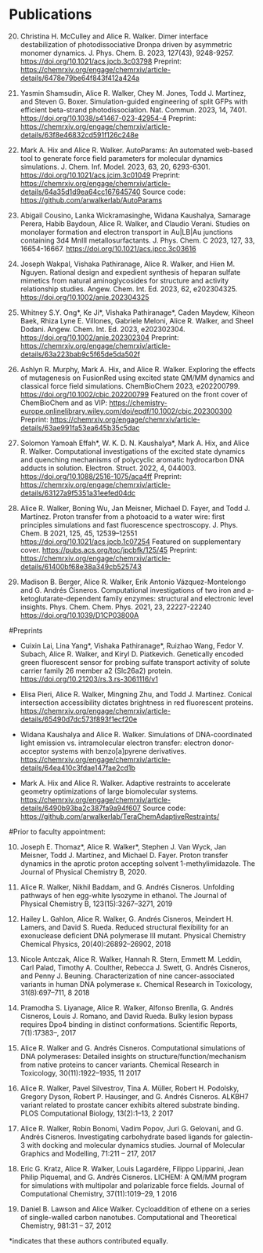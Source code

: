 # Publications

20. Christina H. McCulley and Alice R. Walker. Dimer interface destabilization of photodissociative Dronpa driven by asymmetric monomer dynamics. J. Phys. Chem. B. 2023, 127(43), 9248-9257. https://doi.org/10.1021/acs.jpcb.3c03798 
Preprint: https://chemrxiv.org/engage/chemrxiv/article-details/6478e79be64f843f412a424a 

19. Yasmin Shamsudin, Alice R. Walker, Chey M. Jones, Todd J. Martínez, and Steven G. Boxer. Simulation-guided engineering of split GFPs with efficient beta-strand photodissociation. Nat. Commun. 2023, 14, 7401. https://doi.org/10.1038/s41467-023-42954-4 
Preprint: https://chemrxiv.org/engage/chemrxiv/article-details/63f8e46832cd591f126c248e

18. Mark A. Hix and Alice R. Walker. AutoParams: An automated web-based tool to generate force field parameters for molecular dynamics simulations. J. Chem. Inf. Model. 2023, 63, 20, 6293-6301. https://doi.org/10.1021/acs.jcim.3c01049
Preprint: https://chemrxiv.org/engage/chemrxiv/article-details/64a35d1d9ea64cc167645740
Source code: https://github.com/arwalkerlab/AutoParams

17. Abigail Cousino, Lanka Wickramasinghe, Widana Kaushalya, Samarage Perera, Habib Baydoun, Alice R. Walker, and Claudio Verani. Studies on monolayer formation and electron transport in Au|LB|Au junctions containing 3d4 MnIII metallosurfactants. J. Phys. Chem. C 2023, 127, 33, 16654-16667. https://doi.org/10.1021/acs.jpcc.3c03616

16. Joseph Wakpal, Vishaka Pathiranage, Alice R. Walker, and Hien M. Nguyen. Rational design and expedient synthesis of heparan sulfate mimetics from natural aminoglycosides for structure and activity relationship studies. Angew. Chem. Int. Ed. 2023, 62, e202304325. https://doi.org/10.1002/anie.202304325

15. Whitney S.Y. Ong*,  Ke Ji*,  Vishaka Pathiranage*,  Caden Maydew,  Kiheon Baek,  Rhiza Lyne E. Villones,  Gabriele Meloni,  Alice R. Walker,  and Sheel Dodani. Angew. Chem. Int. Ed. 2023, e202302304. https://doi.org/10.1002/anie.202302304
Preprint: https://chemrxiv.org/engage/chemrxiv/article-details/63a223bab9c5f65de5da502f

14. Ashlyn R. Murphy, Mark A. Hix, and Alice R. Walker. Exploring the effects of mutagenesis on FusionRed using excited state QM/MM dynamics and classical force field simulations. ChemBioChem 2023, e202200799. https://doi.org/10.1002/cbic.202200799
Featured on the front cover of ChemBioChem and as VIP: https://chemistry-europe.onlinelibrary.wiley.com/doi/epdf/10.1002/cbic.202300300
Preprint: https://chemrxiv.org/engage/chemrxiv/article-details/63ae991fa53ea645b35c5dac 

13. Solomon Yamoah Effah*, W. K. D. N. Kaushalya*, Mark A. Hix, and Alice R. Walker. Computational investigations of the excited state dynamics and quenching mechanisms of polycyclic aromatic hydrocarbon DNA adducts in solution. Electron. Struct. 2022, 4, 044003. https://doi.org/10.1088/2516-1075/aca4ff
Preprint: https://chemrxiv.org/engage/chemrxiv/article-details/63127a9f5351a31eefed04dc

12. Alice R. Walker, Boning Wu, Jan Meisner, Michael D. Fayer, and Todd J. Martínez. Proton transfer from a photoacid to a water wire: first principles simulations and fast fluorescence spectroscopy. J. Phys. Chem. B 2021, 125, 45, 12539–12551 https://doi.org/10.1021/acs.jpcb.1c07254
Featured on supplementary cover. https://pubs.acs.org/toc/jpcbfk/125/45
Preprint: https://chemrxiv.org/engage/chemrxiv/article-details/61400bf68e38a349cb525743

11. Madison B. Berger, Alice R. Walker, Erik Antonio Vázquez-Montelongo and G. Andrés Cisneros.
Computational investigations of two iron and a-ketoglutarate-dependent family enzymes: structural
and electronic level insights. Phys. Chem. Chem. Phys. 2021, 23, 22227-22240 https://doi.org/10.1039/D1CP03800A


#Preprints

 - Cuixin Lai, Lina Yang*, Vishaka Pathiranage*, Ruizhao Wang, Fedor V. Subach, Alice R. Walker, and Kiryl D. Piatkevich. Genetically encoded green fluorescent sensor for probing sulfate transport activity of solute carrier family 26 member a2 (Slc26a2) protein.  https://doi.org/10.21203/rs.3.rs-3061116/v1

 - Elisa Pieri, Alice R. Walker, Mingning Zhu, and Todd J. Martínez. Conical intersection accessibility dictates brightness in red fluorescent proteins. https://chemrxiv.org/engage/chemrxiv/article-details/65490d7dc573f893f1ecf20e

 - Widana Kaushalya and Alice R. Walker. Simulations of DNA-coordinated light emission vs. intramolecular electron transfer: electron donor-acceptor systems with benzo[a]pyrene derivatives. https://chemrxiv.org/engage/chemrxiv/article-details/64ea410c3fdae147fae2cd1b

 - Mark A. Hix and Alice R. Walker. Adaptive restraints to accelerate geometry optimizations of large biomolecular systems. https://chemrxiv.org/engage/chemrxiv/article-details/6490b93ba2c387fa9a94f607 Source code: https://github.com/arwalkerlab/TeraChemAdaptiveRestraints/

#Prior to faculty appointment:

10. Joseph E. Thomaz*, Alice R. Walker*, Stephen J. Van Wyck, Jan Meisner, Todd J. Martínez, and Michael D. Fayer. Proton transfer dynamics in the aprotic proton accepting solvent 1-methylimidazole. The Journal of Physical Chemistry B, 2020.

9. Alice R. Walker, Nikhil Baddam, and G. Andrés Cisneros. Unfolding pathways of hen egg-white lysozyme in ethanol. The Journal of Physical Chemistry B, 123(15):3267–3271, 2019

8. Hailey L. Gahlon, Alice R. Walker, G. Andrés Cisneros, Meindert H. Lamers, and David S. Rueda. Reduced structural flexibility for an exonuclease deficient DNA polymerase III mutant. Physical Chemistry Chemical Physics, 20(40):26892–26902, 2018

7. Nicole Antczak, Alice R. Walker, Hannah R. Stern, Emmett M. Leddin, Carl Palad, Timothy A. Coulther, Rebecca J. Swett, G. Andrés Cisneros, and Penny J. Beuning. Characterization of
nine cancer-associated variants in human DNA polymerase κ. Chemical Research in Toxicology, 31(8):697–711, 8 2018

6. Pramodha S. Liyanage, Alice R. Walker, Alfonso Brenlla, G. Andrés Cisneros, Louis J. Romano, and David Rueda. Bulky lesion bypass requires Dpo4 binding in distinct conformations. Scientific Reports, 7(1):17383–, 2017

5. Alice R. Walker and G. Andrés Cisneros. Computational simulations of DNA polymerases: Detailed insights on structure/function/mechanism from native proteins to cancer variants. Chemical Research in Toxicology, 30(11):1922–1935, 11 2017

4. Alice R. Walker, Pavel Silvestrov, Tina A. Müller, Robert H. Podolsky, Gregory Dyson, Robert P. Hausinger, and G. Andrés Cisneros. ALKBH7 variant related to prostate cancer exhibits altered substrate binding. PLOS Computational Biology, 13(2):1–13, 2 2017

3. Alice R. Walker, Robin Bonomi, Vadim Popov, Juri G. Gelovani, and G. Andrés Cisneros. Investigating carbohydrate based ligands for galectin-3 with docking and molecular dynamics studies. Journal of Molecular Graphics and Modelling, 71:211 – 217, 2017

2. Eric G. Kratz, Alice R. Walker, Louis Lagardére, Filippo Lipparini, Jean Philip Piquemal, and G. Andrés Cisneros. LICHEM: A QM/MM program for simulations with multipolar and polarizable force fields. Journal of Computational Chemistry, 37(11):1019–29, 1 2016

1. Daniel B. Lawson and Alice Walker. Cycloaddition of ethene on a series of single-walled carbon nanotubes. Computational and Theoretical Chemistry, 981:31 – 37, 2012

*indicates that these authors contributed equally. 
